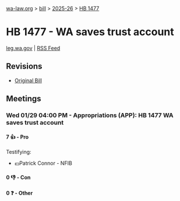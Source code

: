 [wa-law.org](/) > [bill](/bill/) > [2025-26](/bill/2025-26/) > [HB 1477](/bill/2025-26/hb/1477/)

# HB 1477 - WA saves trust account
[leg.wa.gov](https://app.leg.wa.gov/billsummary?BillNumber=1477&Year=2025&Initiative=false) | [RSS Feed](./rss.xml)

## Revisions
* [Original Bill](1/)

## Meetings
### Wed 01/29 04:00 PM - Appropriations (APP): HB 1477 WA saves trust account
#### 7 👍 - Pro
Testifying:
* 💵Patrick Connor - NFIB

#### 0 👎 - Con

#### 0 ❓ - Other
